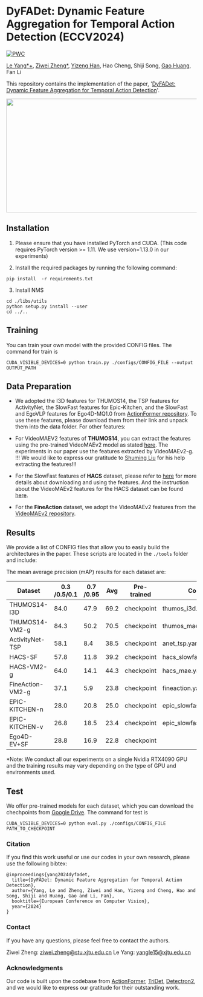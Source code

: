 # DyFADet: Dynamic Feature Aggregation for Temporal Action Detection (ECCV2024)

[![PWC](https://img.shields.io/endpoint.svg?url=https://paperswithcode.com/badge/tridet-temporal-action-detection-with/temporal-action-localization-on-activitynet)](https://paperswithcode.com/sota/temporal-action-localization-on-activitynet?p=tridet-temporal-action-detection-with)

[Le Yang*+](https://github.com/yangle15), [Ziwei Zheng*](https://github.com/Ziwei-Zheng), [Yizeng Han](https://github.com/thuallen), Hao Cheng, Shiji Song, [Gao Huang](https://github.com/gaohuang), Fan Li

This repository contains the implementation of the paper, '[DyFADet: Dynamic Feature Aggregation for Temporal Action Detection](https://arxiv.org/pdf/2003.07326.pdf)'. 


<div align=center><img width="900" height="300" src="https://github.com/yangle15/DyFADet-pytorch/blob/main/pics/fig1.png"/></div>


## Installation

1. Please ensure that you have installed PyTorch and CUDA. (This code requires PyTorch version >= 1.11. We use version=1.13.0 in our experiments)

2. Install the required packages by running the following command:

```shell
pip install  -r requirements.txt
```

3. Install NMS
```shell
cd ./libs/utils
python setup.py install --user
cd ../..
```

## Training

You can train your own model with the provided CONFIG files. The command for train is

```shell
CUDA_VISIBLE_DEVICES=0 python train.py ./configs/CONFIG_FILE --output OUTPUT_PATH
```

## Data Preparation

- We adopted the I3D features for THUMOS14, the TSP features for ActivityNet, the SlowFast features for Epic-Kitchen, and the SlowFast and EgoVLP features for Ego4D-MQ1.0 from [ActionFormer repository](https://github.com/happyharrycn/actionformer_release). To use these features, please download them from their link and unpack them into the data folder. For other features:

- For VideoMAEV2 features of **THUMOS14**, you can extract the features using the pre-trained VideoMAEv2 model as stated [here](https://github.com/sming256/OpenTAD/tree/main/configs/adatad). The experiments in our paper use the features extracted by VideoMAEv2-g. !!! We would like to express our gratitude to [Shuming Liu](https://github.com/sming256) for his help extracting the features!!! 

- For the SlowFast features of **HACS** dataset, please refer to [here](https://github.com/qinzhi-0110/Temporal-Context-Aggregation-Network-Pytorch) for more details about downloading and using the features. And the instruction about the VideoMAEv2 features for the HACS dataset can be found [here](https://github.com/dingfengshi/tridetplus).

- For the **FineAction** dataset, we adopt the VideoMAEv2 features from the [VideoMAEv2 repository](https://github.com/OpenGVLab/VideoMAEv2/blob/master/docs/TAD.md). 


## Results
We provide a list of CONFIG files that allow you to easily build the architectures in the paper. These scripts are located in the `./tools` folder and include:

The mean average precision (mAP) results for each dataset are:

| Dataset         | 0.3 /0.5/0.1  | 0.7 /0.95  | Avg   | Pre-trained | Config |
|-----------------|-----------|------------|-------|-------------|--------|
| THUMOS14-I3D    | 84.0| 47.9 | 69.2  | checkpoint | thumos_i3d.yaml |
| THUMOS14-VM2-g  | 84.3| 50.2 | 70.5  | checkpoint | thumos_mae.yaml |
| ActivityNet-TSP | 58.1| 8.4  | 38.5  | checkpoint | anet_tsp.yaml   |
| HACS-SF         | 57.8| 11.8 | 39.2  | checkpoint | hacs_slowfast.yaml|
| HACS-VM2-g      | 64.0| 14.1 | 44.3  | checkpoint | hacs_mae.yaml.   |
| FineAction-VM2-g| 37.1| 5.9  | 23.8  | checkpoint | fineaction.yaml  |
| EPIC-KITCHEN-n  | 28.0| 20.8 | 25.0  | checkpoint | epic_slowfast_noun.yaml |
| EPIC-KITCHEN-v  | 26.8| 18.5 | 23.4  | checkpoint | epic_slowfast_verb.yaml |
| Ego4D-EV+SF     | 28.8| 16.9 | 22.8  | checkpoint |

*Note: We conduct all our experiments on a single Nvidia RTX4090 GPU and the training results may vary depending on the type of GPU and environments used.


## Test

We offer pre-trained models for each dataset, which you can download the chechpoints
from [Google Drive](https://drive.google.com/drive/folders/1eVROG6z-vHtm4AnXsh4N8ruUKkAidLqZ?usp=sharing). The command
for test is

```shell
CUDA_VISIBLE_DEVICES=0 python eval.py ./configs/CONFIG_FILE PATH_TO_CHECKPOINT
```


### Citation
If you find this work useful or use our codes in your own research, please use the following bibtex:
```
@inproceedings{yang2024dyfadet,
  title={DyFADet: Dynamic Feature Aggregation for Temporal Action Detection},
  author={Yang, Le and Zheng, Ziwei and Han, Yizeng and Cheng, Hao and Song, Shiji and Huang, Gao and Li, Fan},
  booktitle={European Conference on Computer Vision},
  year={2024}
}
```

### Contact
If you have any questions, please feel free to contact the authors. 

Ziwei Zheng: ziwei.zheng@stu.xjtu.edu.cn
Le Yang: yangle15@xjtu.edu.cn

### Acknowledgments
Our code is built upon the codebase from [ActionFormer](https://github.com/happyharrycn/actionformer_release), [TriDet](https://github.com/dingfengshi/TriDet), [Detectron2](https://github.com/facebookresearch/detectron2), and we would like to express our
gratitude for their outstanding work.


